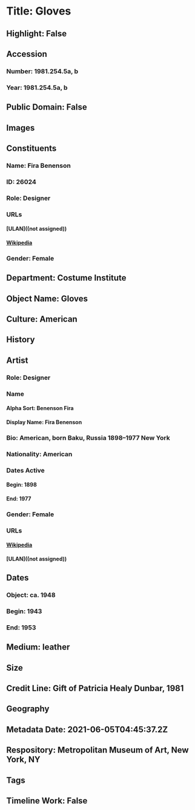 # Title: Gloves
## Highlight: False
## Accession
### Number: 1981.254.5a, b
### Year: 1981.254.5a, b
## Public Domain: False
## Images
## Constituents
### Name: Fira Benenson
### ID: 26024
### Role: Designer
### URLs
#### [ULAN]((not assigned))
#### [Wikipedia](https://www.wikidata.org/wiki/Q47010055)
### Gender: Female
## Department: Costume Institute
## Object Name: Gloves
## Culture: American
## History
## Artist
### Role: Designer
### Name
#### Alpha Sort: Benenson Fira
#### Display Name: Fira Benenson
### Bio: American, born Baku, Russia 1898–1977 New York
### Nationality: American
### Dates Active
#### Begin: 1898
#### End: 1977
### Gender: Female
### URLs
#### [Wikipedia](https://www.wikidata.org/wiki/Q47010055)
#### [ULAN]((not assigned))
## Dates
### Object: ca. 1948
### Begin: 1943
### End: 1953
## Medium: leather
## Size
## Credit Line: Gift of Patricia Healy Dunbar, 1981
## Geography
## Metadata Date: 2021-06-05T04:45:37.2Z
## Respository: Metropolitan Museum of Art, New York, NY
## Tags
## Timeline Work: False